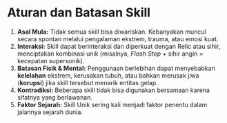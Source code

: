# Aturan dan Batasan Skill

1.  **Asal Mula:** Tidak semua skill bisa diwariskan. Kebanyakan muncul secara spontan melalui pengalaman ekstrem, trauma, atau emosi kuat.
2.  **Interaksi:** Skill dapat berinteraksi dan diperkuat dengan Relic atau sihir, menciptakan kombinasi unik (misalnya, *Flash Step* + sihir angin = kecepatan supersonik).
3.  **Batasan Fisik & Mental:** Penggunaan berlebihan dapat menyebabkan **kelelahan** ekstrem, kerusakan tubuh, atau bahkan merusak jiwa (**korupsi**) jika skill tersebut menarik entitas gelap.
4.  **Kontradiksi:** Beberapa skill tidak bisa digunakan bersamaan karena sifatnya yang berlawanan.
5.  **Faktor Sejarah:** Skill Unik sering kali menjadi faktor penentu dalam jalannya sejarah dunia.